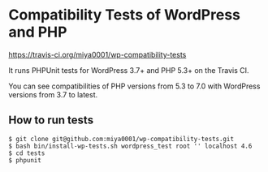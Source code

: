 # Compatibility Tests of WordPress and PHP

https://travis-ci.org/miya0001/wp-compatibility-tests

It runs PHPUnit tests for WordPress 3.7+ and PHP 5.3+ on the Travis CI.

You can see compatibilities of PHP versions from 5.3 to 7.0 with WordPress versions from 3.7 to latest.

## How to run tests

```
$ git clone git@github.com:miya0001/wp-compatibility-tests.git
$ bash bin/install-wp-tests.sh wordpress_test root '' localhost 4.6
$ cd tests
$ phpunit
```
